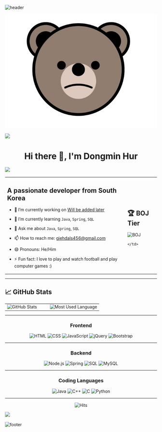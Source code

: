 ![header](https://capsule-render.vercel.app/api?type=slice&color=87CEFA&height=200&section=header&text=HurDong's%20Github&fontSize=70&animation=twinkling)
 
<p align="center">
  <img src="https://github.com/HurDong/img/blob/main/github_banner.jpg" alt="Banner Image">
</p>

<img src="https://user-images.githubusercontent.com/73097560/115834477-dbab4500-a447-11eb-908a-139a6edaec5c.gif"> 

<h1 align="center" >
  Hi there 👋, I'm Dongmin Hur
</h1>

<img src="https://user-images.githubusercontent.com/73097560/115834477-dbab4500-a447-11eb-908a-139a6edaec5c.gif"> 

<table>
  <tr>
    <td>

## A passionate developer from South Korea

- 🔭 I’m currently working on [ Will be added later ](https://github.com/HurDong)
- 🌱 I’m currently learning `Java`, `Spring`, `SQL`
- 💬 Ask me about `Java`, `Spring`, `SQL`
- 📫 How to reach me: [gjehdals456@gmail.com](mailto:gjehdals456@gmail.com)
- 😄 Pronouns: He/Him
- ⚡ Fun fact: I love to play and watch football and play computer games :)

    </td>
    <td>

## 🏆 BOJ Tier

<img src="http://mazassumnida.wtf/api/v2/generate_badge?boj=gjehdals456" alt="BOJ" />

    </td>
  </tr>
</table>







---

## 📈 GitHub Stats
<table>
  <tr>
    <td><img src="https://github-readme-stats.vercel.app/api?username=HurDong&show_icons=true&theme=transparent" alt="GitHub Stats" /></td>
    <td>&nbsp;&nbsp;&nbsp;&nbsp;</td>
    <td><img src="https://github-readme-stats.vercel.app/api/top-langs/?username=HurDong&layout=donut" alt="Most Used Language" /></td>
  </tr>
</table>


---

### <p align="center">Frontend</p>
<p align="center">
  <img src="https://img.shields.io/badge/-HTML-E34F26?style=flat&logo=html5&logoColor=white" alt="HTML" />
  <img src="https://img.shields.io/badge/-CSS-1572B6?style=flat&logo=css3&logoColor=white" alt="CSS" />
  <img src="https://img.shields.io/badge/-JavaScript-F7DF1E?style=flat&logo=javascript&logoColor=black" alt="JavaScript" />
  <img src="https://img.shields.io/badge/-jQuery-0769AD?style=flat&logo=jquery&logoColor=white" alt="jQuery" />
  <img src="https://img.shields.io/badge/-Bootstrap-563D7C?style=flat&logo=bootstrap&logoColor=white" alt="Bootstrap" />
</p>

---

### <p align="center">Backend</p>
<p align="center">
  <img src="https://img.shields.io/badge/-Node.js-339933?style=flat&logo=node.js&logoColor=white" alt="Node.js" />
  <img src="https://img.shields.io/badge/-Spring-6DB33F?style=flat&logo=spring&logoColor=white" alt="Spring" />
  <img src="https://img.shields.io/badge/-SQL-4479A1?style=flat&logo=sql&logoColor=white" alt="SQL" />
  <img src="https://img.shields.io/badge/-MySQL-4479A1?style=flat&logo=mysql&logoColor=white" alt="MySQL" />
</p>

---

### <p align="center">Coding Languages</p>
<p align="center">
  <img src="https://img.shields.io/badge/-Java-007396?style=flat&logo=java&logoColor=white" alt="Java" />
  <img src="https://img.shields.io/badge/-C++-00599C?style=flat&logo=c%2B%2B&logoColor=white" alt="C++" />
  <img src="https://img.shields.io/badge/-C-A8B9CC?style=flat&logo=c&logoColor=white" alt="C" />
  <img src="https://img.shields.io/badge/-Python-3776AB?style=flat&logo=python&logoColor=white" alt="Python" />
</p>


---

<p align="center">
  <img src="https://hits.seeyoufarm.com/api/count/incr/badge.svg?url=https://github.com/HurDong" alt="Hits" />
</p>


<img src="https://user-images.githubusercontent.com/73097560/115834477-dbab4500-a447-11eb-908a-139a6edaec5c.gif"> 

![footer](https://capsule-render.vercel.app/api?type=slice&color=FFB6C1&height=200&section=footer)


